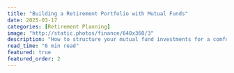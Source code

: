 ```yaml
---
title: "Building a Retirement Portfolio with Mutual Funds"
date: 2025-03-17
categories: [Retirement Planning]
image: "http://static.photos/finance/640x360/3"
description: "How to structure your mutual fund investments for a comfortable and secure retirement."
read_time: "6 min read"
featured: true
featured_order: 2
---
```


